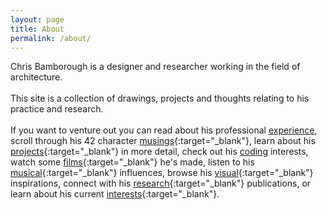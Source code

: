 ```yaml
---
layout: page
title: About
permalink: /about/
---
```


Chris Bamborough is a designer and researcher working in the field of architecture.
<br/>
<br/>
This site is a collection of drawings, projects and thoughts relating to his practice and research.
<br/>
<br/>
If you want to venture out you can read about his professional [experience](http://www.linkedin.com/in/chrisbamborough), scroll through his 42 character [musings](http://www.twitter.com/chrisbamborough){:target="_blank"}, learn about his [projects](http://www.behance.net/chrisbamborough){:target="_blank"} in more detail, check out his [coding](http://www.github.com/chrisbamborough) interests, watch some [films](http://www.vimeo.com/chrisbamborough){:target="_blank"} he's made, listen to his [musical](http://www.soundcloud.com/smoothspace){:target="_blank"} influences, browse his [visual](http://www.pinterest.com/chrisbamborough){:target="_blank"} inspirations, connect with his [research](https://uts.academia.edu/ChrisBamborough){:target="_blank"} publications, or learn about his current [interests](https://www.evernote.com/pub/bambarooga/phdreadings){:target="_blank"}.    

  [f7d5e3a0]: http://www.behance.net/chrisbamborough "Behance Portfolio"
  [aa0f53f0]: http://www.twitter.com/chrisbamborough "Twitter"
  [639dfd01]: http://www.linkedin.com/in/chrisbamborough "LinkedIn"
  [c4fa3c6c]: http://www.github.com/chrisbamborough "Github"
  [af66690b]: http://www.vimeo.com/chrisbamborough "Vimeo"
  [99899410]: http://www.soundcloud.com/smoothspace "Soundcloud"
  [64042ccd]: http://www.pinterest.com/chrisbamborough "Pinterest"
  [f580b998]: https://uts.academia.edu/ChrisBamborough "Academia.edu"
  [0a809fe0]: https://www.are.na/chris-bamborough/channels "Are.na"
